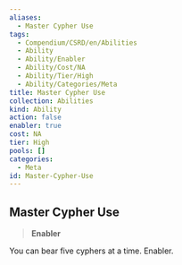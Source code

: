 ```yaml
---
aliases:
  - Master Cypher Use
tags:
  - Compendium/CSRD/en/Abilities
  - Ability
  - Ability/Enabler
  - Ability/Cost/NA
  - Ability/Tier/High
  - Ability/Categories/Meta
title: Master Cypher Use
collection: Abilities
kind: Ability
action: false
enabler: true
cost: NA
tier: High
pools: []
categories:
  - Meta
id: Master-Cypher-Use
---
```

## Master Cypher Use    
>**Enabler**  
    
You can bear five cyphers at a time. Enabler.
